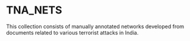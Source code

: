 # TNA_NETS
This collection consists of manually annotated networks developed from documents related to various terrorist attacks in India.
